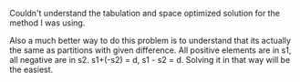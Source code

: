Couldn't understand the tabulation and space optimized solution for the method I was using.

Also a much better way to do this problem is to understand that its actually the same as partitions with given difference.
All positive elements are in s1, all negative are in s2.
s1+(-s2) = d, s1 - s2 = d.
Solving it in that way will be the easiest.